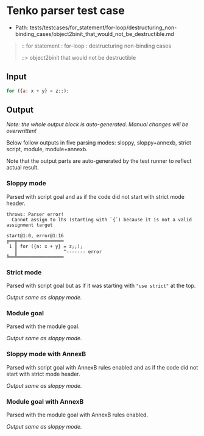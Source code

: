 # Tenko parser test case

- Path: tests/testcases/for_statement/for-loop/destructuring_non-binding_cases/object2binit_that_would_not_be_destructible.md

> :: for statement : for-loop : destructuring non-binding cases
>
> ::> object2binit that would not be destructible

## Input

`````js
for ({a: x + y} = z;;);
`````

## Output

_Note: the whole output block is auto-generated. Manual changes will be overwritten!_

Below follow outputs in five parsing modes: sloppy, sloppy+annexb, strict script, module, module+annexb.

Note that the output parts are auto-generated by the test runner to reflect actual result.

### Sloppy mode

Parsed with script goal and as if the code did not start with strict mode header.

`````
throws: Parser error!
  Cannot assign to lhs (starting with `{`) because it is not a valid assignment target

start@1:0, error@1:16
╔══╦═════════════════
 1 ║ for ({a: x + y} = z;;);
   ║                 ^------- error
╚══╩═════════════════

`````

### Strict mode

Parsed with script goal but as if it was starting with `"use strict"` at the top.

_Output same as sloppy mode._

### Module goal

Parsed with the module goal.

_Output same as sloppy mode._

### Sloppy mode with AnnexB

Parsed with script goal with AnnexB rules enabled and as if the code did not start with strict mode header.

_Output same as sloppy mode._

### Module goal with AnnexB

Parsed with the module goal with AnnexB rules enabled.

_Output same as sloppy mode._
